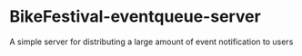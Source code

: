 # BikeFestival-eventqueue-server
A simple server for distributing a large amount of event notification to users
